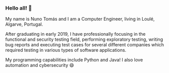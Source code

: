 ### Hello all! 👋

<!--
**NunoTomas83/NunoTomas83** is a ✨ _special_ ✨ repository because its `README.md` (this file) appears on your GitHub profile.


Here are some ideas to get you started:

- 🔭 I’m currently working on ...
- 🌱 I’m currently learning ...
- 👯 I’m looking to collaborate on ...
- 🤔 I’m looking for help with ...
- 💬 Ask me about ...
- 📫 How to reach me: ...
- 😄 Pronouns: ...
- ⚡ Fun fact: ...
-->


My name is Nuno Tomás and I am a Computer Engineer, living in Loulé, Algarve, Portugal.

After graduating in early 2019, I have professionally focusing in the functional and security testing field, performing exploratory testing, writing bug reports and executing test cases for several different companies which required testing in various types of software applications.

My programming capabilities include Python and Java! I also love automation and cybersecurity 😄


